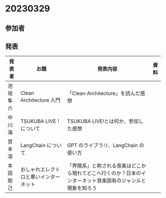 # 20230329

## 参加者

## 発表

| 発表者   | お題                                   | 発表内容                                                                                                     | 資料 |
| -------- | -------------------------------------- | ------------------------------------------------------------------------------------------------------------ | ---- |
| 池垣隼介 | Clean Architecture 入門                | 「Clean Architecture」を読んだ感想                                                                           |
| 中川海   | TSUKUBA LIVE！について                 | TSUKUBA LIVE!とは何か、参加した感想                                                                          |      |
| 宮本凛   | LangChain について                     | GPT のライブラリ、LangChain の使い方                                                                         |      |
| 本田剛己 | おしゃれエレクトロと悪いインターネット | 「界隈系」と称される音楽はどこから現れてどこへ行くのか？日本のインターネット音楽固有のジャンルと現象を知ろう |      |
